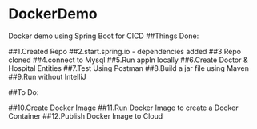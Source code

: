 # DockerDemo
Docker demo using Spring Boot for CICD
##Things Done:

##1.Created Repo
##2.start.spring.io - dependencies added
##3.Repo cloned
##4.connect to Mysql
##5.Run appln locally
##6.Create Doctor & Hospital Entities
##7.Test Using Postman
##8.Build a jar file using Maven
##9.Run without IntelliJ

##To Do:


##10.Create Docker Image
##11.Run Docker Image to create a Docker Container
##12.Publish Docker Image to Cloud
